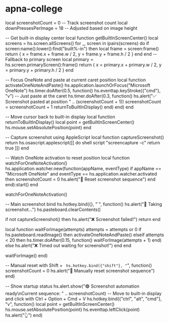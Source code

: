 # apna-college
local screenshotCount = 0  -- Track screenshot count
local downPressesPerImage = 18  -- Adjusted based on image height

-- Get built-in display center
local function getBuiltInScreenCenter()
  local screens = hs.screen.allScreens()
  for _, screen in ipairs(screens) do
    if screen:name():lower():find("built%-in") then
      local frame = screen:frame()
      return {
        x = frame.x + frame.w / 2,
        y = frame.y + frame.h / 2
      }
    end
  end
  -- Fallback to primary screen
  local primary = hs.screen.primaryScreen():frame()
  return {
    x = primary.x + primary.w / 2,
    y = primary.y + primary.h / 2
  }
end

-- Focus OneNote and paste at current caret position
local function activateOneNoteAndPaste()
  hs.application.launchOrFocus("Microsoft OneNote")
  hs.timer.doAfter(0.5, function()
    hs.eventtap.keyStroke({"cmd"}, "v") -- Just paste at the caret
    hs.timer.doAfter(0.3, function()
      hs.alert("✅ Screenshot pasted at position " .. (screenshotCount + 1))
      screenshotCount = screenshotCount + 1
      returnToBuiltInDisplay()
    end)
  end)
end

-- Move cursor back to built-in display
local function returnToBuiltInDisplay()
  local point = getBuiltInScreenCenter()
  hs.mouse.setAbsolutePosition(point)
end

-- Capture screenshot using AppleScript
local function captureScreenshot()
  return hs.osascript.applescript([[
    do shell script "screencapture -c"
    return true
  ]])
end

-- Watch OneNote activation to reset position
local function watchForOneNoteActivation()
  hs.application.watcher.new(function(appName, eventType)
    if appName == "Microsoft OneNote" and eventType == hs.application.watcher.activated then
      screenshotCount = 0
      hs.alert("🔄 Reset screenshot sequence")
    end
  end):start()
end

watchForOneNoteActivation()

-- Main screenshot bind
hs.hotkey.bind({}, "`", function()
  hs.alert("📸 Taking screenshot...")
  hs.pasteboard.clearContents()

  if not captureScreenshot() then
    hs.alert("❌ Screenshot failed!")
    return
  end

  local function waitForImage(attempts)
    attempts = attempts or 0
    if hs.pasteboard.readImage() then
      activateOneNoteAndPaste()
    elseif attempts < 20 then
      hs.timer.doAfter(0.15, function() waitForImage(attempts + 1) end)
    else
      hs.alert("❌ Timed out waiting for screenshot!")
    end
  end

  waitForImage()
end)

-- Manual reset with Shift + `
hs.hotkey.bind({"shift"}, "`", function()
  screenshotCount = 0
  hs.alert("🔄 Manually reset screenshot sequence")
end)

-- Show startup status
hs.alert.show("🟢 Screenshot automation ready\nCurrent sequence: " .. screenshotCount)
-- Move to built-in display and click with Ctrl + Option + Cmd + V
hs.hotkey.bind({"ctrl", "alt", "cmd"}, "v", function()
  local point = getBuiltInScreenCenter()
  hs.mouse.setAbsolutePosition(point)
  hs.eventtap.leftClick(point)
  hs.alert("👆")
end)



